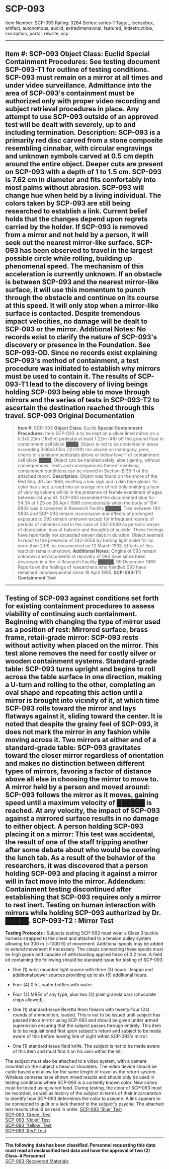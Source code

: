 # SCP-093
Item Number: SCP-093
Rating: 3264
Series: series-1
Tags: _licensebox, artifact, autonomous, euclid, extradimensional, featured, indestructible, inscription, portal, rewrite, scp

---

**Item #:** SCP-093
**Object Class:** Euclid
**Special Containment Procedures:** See testing document SCP-093-T1 for outline of testing conditions. SCP-093 must remain on a mirror at all times and under video surveillance. Admittance into the area of SCP-093's containment must be authorized only with proper video recording and subject retrieval procedures in place. Any attempt to use SCP-093 outside of an approved test will be dealt with severely, up to and including termination.
**Description:** SCP-093 is a primarily red disc carved from a stone composite resembling cinnabar, with circular engravings and unknown symbols carved at 0.5 cm depth around the entire object. Deeper cuts are present on SCP-093 with a depth of 1 to 1.5 cm. SCP-093 is 7.62 cm in diameter and fits comfortably into most palms without abrasion. SCP-093 will change hue when held by a living individual. The colors taken by SCP-093 are still being researched to establish a link. Current belief holds that the changes depend upon regrets carried by the holder.
If SCP-093 is removed from a mirror and not held by a person, it will seek out the nearest mirror-like surface. SCP-093 has been observed to travel in the largest possible circle while rolling, building up phenomenal speed. The mechanism of this acceleration is currently unknown. If an obstacle is between SCP-093 and the nearest mirror-like surface, it will use this momentum to punch through the obstacle and continue on its course at this speed. It will only stop when a mirror-like surface is contacted. Despite tremendous impact velocities, no damage will be dealt to SCP-093 or the mirror.
**Additional Notes:** No records exist to clarify the nature of SCP-093's discovery or presence in the Foundation. See SCP-093-OD. Since no records exist explaining SCP-093's method of containment, a test procedure was initiated to establish why mirrors must be used to contain it. The results of SCP-093-T1 lead to the discovery of living beings holding SCP-093 being able to move through mirrors and the series of tests in SCP-093-T2 to ascertain the destination reached through this travel.
**SCP-093 Original Documentation**  
---  
> **Item #:** SCP-093
> **Object Class:** Euclid
> **Special Containment Procedures:** Item SCP-093 is to be kept on a silver lined mirror on a 0.3x0.23m (1ftx9in) pedestal at least 1.22m (4ft) off the ground floor in containment cell block ████. Object is not to be contained in areas exceeding 3.66x3.05m (12x10ft) nor placed on mahogany, pine, cherry or aluminum pedestals above or below level 1 of containment cell block ████. Object can be handled safely, albeit gently, without consequences. Tests and consequences thereof involving containment conditions can be viewed in Section-B:35-1 of the attached report.
> **Description:** Object was found on the shore of the Red Sea, 30 Jan 1968, emitting a low sigh and a dim blue gleam. Its color has since turned into an orange mix of red only emitting a hum of varying volume whilst in the presence of female examiners of ages between 34 and 41. SCP-093 resembled the documented blue for 54:34 at 1:23 on 26 April 1986 coincidentally when the body of 194-9834 was discovered in Research Facility █████.
> Ties between 194-9834 and SCP-093 remain inconclusive and effects of prolonged exposure to 093 remain unknown except for infrequent reports of periods of calmness and in the case of 242-0049 as periodic waves of depression, loss of balance and thoughts of suicide. These feelings have reportedly not exceeded eleven days in duration. Object seemed to react to the presence of 242-0056 by turning light violet for no more than 2:09, as documented on 12 March 1993. Effects of this reaction remain unknown.
> **Additional Notes:** Origins of 093 remain unknown and documents of recovery of 093 have since been destroyed in a fire in Research Facility █████, 09 December 1989. Reports on the feelings of researchers who handled 093 have remained inconsequential since 19 April 1995.
**SCP-093-T1: Containment Test**  
---  
Testing of SCP-093 against conditions set forth for existing containment procedures to assess viability of continuing such containment. Beginning with changing the type of mirror used as a position of rest:
**Mirrored surface, brass frame, retail-grade mirror:** SCP-093 rests without activity when placed on the mirror. This test alone removes the need for costly silver or wooden containment systems.
**Standard-grade table:** SCP-093 turns upright and begins to roll across the table surface in one direction, making a U-turn and rolling to the other, completing an oval shape and repeating this action until a mirror is brought into vicinity of it, at which time SCP-093 rolls toward the mirror and lays flatways against it, sliding toward the center. It is noted that despite the grainy feel of SCP-093, it does not mark the mirror in any fashion while moving across it.
**Two mirrors at either end of a standard-grade table:** SCP-093 gravitates toward the closer mirror regardless of orientation and makes no distinction between different types of mirrors, favoring a factor of distance above all else in choosing the mirror to move to.
**A mirror held by a person and moved around:** SCP-093 follows the mirror as it moves, gaining speed until a maximum velocity of ██████ is reached. At any velocity, the impact of SCP-093 against a mirrored surface results in no damage to either object.
**A person holding SCP-093 placing it on a mirror:** This test was accidental, the result of one of the staff tripping another after some debate about who would be covering the lunch tab. As a result of the behavior of the researchers, it was discovered that a person holding SCP-093 and placing it against a mirror will in fact move into the mirror.
**Addendum:** Containment testing discontinued after establishing that SCP-093 requires only a mirror to rest inert. Testing on human interaction with mirrors while holding SCP-093 authorized by Dr. █████.
**SCP-093-T2 : Mirror Test**  
---  
**Testing Protocols** : Subjects testing SCP-093 must wear a Class 3 buckle harness strapped to the chest and attached to a tension pulley system allowing for 300 m (~1000 ft) of movement. Additional spools may be added to extend movement if necessary. The clasps connecting these spools must be high grade and capable of withstanding applied force of 0.2 tons.
A field kit containing the following should be standard issue for testing of SCP-093:
  * One (1) wrist mounted light source with three (3) hours lifespan and additional power sources providing up to six (6) additional hours.

  * Four (4) 0.5 L water bottles with water.

  * Four (4) MREs of any type, plus two (2) plain granola bars (chocolate chips allowed).

  * One (1) standard-issue Beretta 9mm firearm with twenty-four (24) rounds of ammunition, loaded. This is not to be issued until subject has passed into a mirror using SCP-093 and should be given under armed supervision ensuring that the subject passes through entirely. This item is to be requisitioned first upon subject's return and subject to be made aware of this before leaving line of sight within SCP-093's mirror.

  * One (1) standard-issue field knife. The subject is not to be made aware of this item and must find it on his own within the kit.

The subject must also be attached to a video system, with a camera mounted on the subject's head or shoulders. The video device should be cable based and allow for the same length of travel as the return system. Wireless cameras have shown mixed results and should only be used in testing conditions where SCP-093 is a currently known color. New colors must be tested using wired feed.
During testing, the color of SCP-093 must be recorded, as well as history of the subject in terms of their incarceration to identify how SCP-093 determines the color to assume. A link appears to be connected to guilt or a lack thereof in the subject's psyche. The attached test results should be read in order.
[SCP-093 'Blue' Test](/scp-093-blue-test)  
[SCP-093 'Green' Test](/scp-093-green-test)  
[SCP-093 'Violet' Test](/scp-093-violet-test)  
[SCP-093 'Yellow' Test](/scp-093-yellow-test)  
[SCP-093 'Red' Test](/scp-093-red-test)
* * *
**The following data has been classified. Personnel requesting this data must read all declassified test data and have the approval of two (2) Class-4 Personnel**  
[SCP-093-Recovered Materials](/scp-093-recovered-materials)